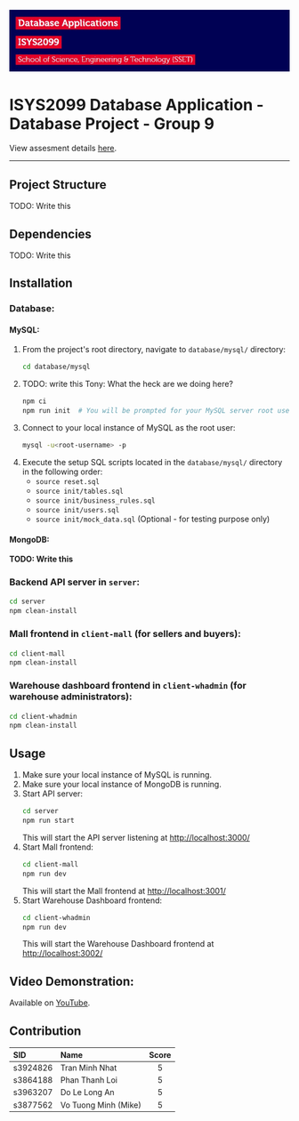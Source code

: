 ![header image](assets/header.jpg)

# ISYS2099 Database Application - Database Project - Group 9

View assesment details [here](assets/Project_ISYS2099.pdf).

---

## Project Structure

TODO: Write this


## Dependencies

TODO: Write this


## Installation

### Database:

#### MySQL:

1. From the project's root directory, navigate to `database/mysql/` directory:
   ```bash
   cd database/mysql
   ```
2. TODO: write this Tony: What the heck are we doing here?
   ```bash
   npm ci
   npm run init  # You will be prompted for your MySQL server root username and password
   ```
3. Connect to your local instance of MySQL as the root user:
   ```bash
   mysql -u<root-username> -p
   ```
4. Execute the setup SQL scripts located in the `database/mysql/` directory in the following order:
   - `source reset.sql`
   - `source init/tables.sql`
   - `source init/business_rules.sql`
   - `source init/users.sql`
   - `source init/mock_data.sql` (Optional - for testing purpose only)

#### MongoDB:

**TODO: Write this**


### Backend API server in `server`:

```bash
cd server
npm clean-install
 ```

### Mall frontend in `client-mall` (for sellers and buyers):

```bash
cd client-mall
npm clean-install
```

### Warehouse dashboard frontend in `client-whadmin` (for warehouse administrators):

```bash
cd client-whadmin
npm clean-install
 ```


## Usage

1. Make sure your local instance of MySQL is running.
2. Make sure your local instance of MongoDB is running.
3. Start API server:
   ```bash
   cd server
   npm run start
   ```
   This will start the API server listening at [http://localhost:3000/](http://localhost:3000/)
4. Start Mall frontend:
   ```bash
   cd client-mall
   npm run dev
   ```
   This will start the Mall frontend at [http://localhost:3001/](http://localhost:3001/)
5. Start Warehouse Dashboard frontend:
   ```bash
   cd client-whadmin
   npm run dev
   ```
   This will start the Warehouse Dashboard frontend at [http://localhost:3002/](http://localhost:3002/)


## Video Demonstration:

Available on [YouTube](upload_and_insert_link_here).


## Contribution

| SID      | Name                 | Score |
|:---------|:---------------------|:-----:|
| s3924826 | Tran Minh Nhat       |   5   |
| s3864188 | Phan Thanh Loi       |   5   |
| s3963207 | Do Le Long An        |   5   |
| s3877562 | Vo Tuong Minh (Mike) |   5   |
